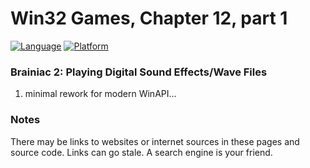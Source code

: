 # Win32 Games, Chapter 12, part 1
[![Language](https://img.shields.io/badge/Language%20-C++-blue.svg)](https://github.com/GeorgePimpleton/Win32-games/)
[![Platform](https://img.shields.io/badge/Platform%20-Win32-blue.svg)](https://github.com/GeorgePimpleton/Win32-games/)
### Brainiac 2: Playing Digital Sound Effects/Wave Files

1. minimal rework for modern WinAPI...

### Notes
There may be links to websites or internet sources in these pages and source code. Links can go stale. A search engine is your friend.
